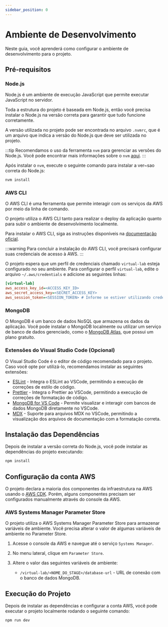 ```yaml
---
sidebar_position: 0
---
```


# Ambiente de Desenvolvimento

Neste guia, você aprenderá como configurar o ambiente de desenvolvimento para o projeto.

## Pré-requisitos

### Node.js

Node.js é um ambiente de execução JavaScript que permite executar JavaScript no servidor.

Toda a estrutura do projeto é baseada em Node.js, então você precisa instalar o Node.js na versão
correta para garantir que tudo funcione corretamente.

A versão utilizada no projeto pode ser encontrada no arquivo `.nvmrc`, que é um arquivo que indica a
versão do Node.js que deve ser utilizada no projeto.

:::tip
Recomendamos o uso da ferramenta `nvm` para gerenciar as versões do Node.js. Você pode encontrar mais
informações sobre o `nvm` [aqui](https://github.com/nvm-sh/nvm).
:::

Após instalar o `nvm`, execute o seguinte comando para instalar a ver~sao correta do Node.js:

```bash
nvm install
```

### AWS CLI

O AWS CLI é uma ferramenta que permite interagir com os serviços da AWS por meio da linha de comando.

O projeto utiliza o AWS CLI tanto para realizar o deploy da aplicação quanto para subir o ambiente de
desenvolvimento localmente.

Para instalar o AWS CLI, siga as instruções disponíveis na
[documentação oficial](https://docs.aws.amazon.com/cli/latest/userguide/getting-started-install.html#getting-started-install-instructions).

:::warning
Para concluir a instalação do AWS CLI, você precisará configurar suas credenciais de acesso à AWS.
:::

O projeto espera que um perfil de credenciais chamado `virtual-lab` esteja configurado no seu ambiente.
Para configurar o perfil `virtual-lab`, edite o arquivo `~/.aws/credentials` e adicione as seguintes
linhas:

```ini title="~/.aws/credentials"
[virtual-lab]
aws_access_key_id=<ACCESS_KEY_ID>
aws_secret_access_key=<SECRET_ACCESS_KEY>
aws_session_token=<SESSION_TOKEN> # Informe se estiver utilizando credenciais temporárias
```

### MongoDB

O MongoDB é um banco de dados NoSQL que armazena os dados da aplicação. Você pode instalar o MongoDB
localmente ou utilizar um serviço de banco de dados gerenciado, como o
[MongoDB Atlas](https://www.mongodb.com/cloud/atlas), que possui um plano gratuito.

### Extensões do Visual Studio Code (Opcional)

O Visual Studio Code é o editor de código recomendado para o projeto. Caso você opte por utilizá-lo,
recomendamos instalar as seguintes extensões:

-   [ESLint](https://marketplace.visualstudio.com/items?itemName=dbaeumer.vscode-eslint) -
    Integra o ESLint ao VSCode, permitindo a execução de correções de estilo de código.
-   [Prettier](https://marketplace.visualstudio.com/items?itemName=esbenp.prettier-vscode) - Integra o
    Prettier ao VSCode, permitindo a execução de correções de formatação de código.
-   [MongoDB for VS Code](https://marketplace.visualstudio.com/items?itemName=mongodb.mongodb-vscode) -
    Permite visualizar e interagir com bancos de dados MongoDB diretamente no VSCode.
-   [MDX](https://marketplace.visualstudio.com/items?itemName=silvenon.mdx) - Suporte para arquivos MDX
    no VSCode, permitindo a visualização dos arquivos de documentação com a formatação correta.

## Instalação das Dependências

Depois de instalar a versão correta do Node.js, você pode instalar as dependências do projeto executando:

```bash
npm install
```

## Configuração da conta AWS

O projeto declara a maioria dos componentes da infraestrutura na AWS usando o
[AWS CDK](https://aws.amazon.com/cdk/). Porém, alguns componentes precisam ser configurados
manualmente através do console da AWS.

### AWS Systems Manager Parameter Store

O projeto utiliza o AWS Systems Manager Parameter Store para armazenar variáveis de ambiente.
Você precisa alterar o valor de algumas variáveis de ambiente no Parameter Store.

1. Acesse o console da AWS e navegue até o serviço `Systems Manager`.
2. No menu lateral, clique em `Parameter Store`.
3. Altere o valor das seguintes variáveis de ambiente:

    - `/virtual-lab/<NOME_DO_STAGE>/database-url` - URL de conexão com o banco de dados MongoDB.

## Execução do Projeto

Depois de instalar as dependências e configurar a conta AWS, você pode executar o projeto localmente
rodando o seguinte comando:

```bash
npm run dev
```

